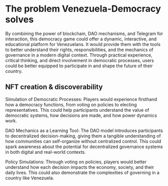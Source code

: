 # The problem Venezuela-Democracy solves

By combining the power of blockchain, DAO mechanisms, and Telegram for interaction, this democracy game could offer a dynamic, interactive, and educational platform for Venezuelans. It would provide them with the tools to better understand their rights, responsibilities, and the mechanics of governance in a modern digital context. Through practical experience, critical thinking, and direct involvement in democratic processes, users could be better equipped to participate in and shape the future of their country.

## NFT creation & discoverability

Simulation of Democratic Processes: Players would experience firsthand how a democracy functions, from voting on policies to electing representatives. This could help participants understand the value of democratic systems, how decisions are made, and how power dynamics work.

DAO Mechanics as a Learning Tool: The DAO model introduces participants to decentralized decision-making, giving them a tangible understanding of how communities can self-organize without centralized control. This could spark awareness about the potential for decentralized governance systems in both digital and real-world contexts.

Policy Simulations: Through voting on policies, players would better understand how each decision impacts the economy, society, and their daily lives. This could also demonstrate the complexities of governing in a country like Venezuela.